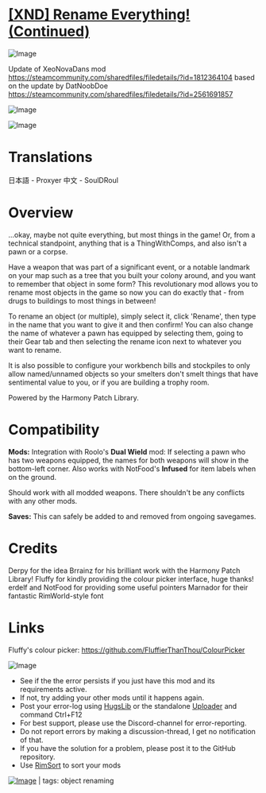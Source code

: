 # [[XND] Rename Everything! (Continued)](https://steamcommunity.com/sharedfiles/filedetails/?id=3424422876)

![Image](https://i.imgur.com/buuPQel.png)

Update of XeoNovaDans mod https://steamcommunity.com/sharedfiles/filedetails/?id=1812364104
based on the update by DatNoobDoe https://steamcommunity.com/sharedfiles/filedetails/?id=2561691857

![Image](https://i.imgur.com/pufA0kM.png)
	
![Image](https://i.imgur.com/Z4GOv8H.png)

# **Translations**

日本語 - Proxyer
中文 - SoulDRoul

# **Overview**

...okay, maybe not quite everything, but most things in the game! Or, from a technical standpoint, anything that is a ThingWithComps, and also isn't a pawn or a corpse.

Have a weapon that was part of a significant event, or a notable landmark on your map such as a tree that you built your colony around, and you want to remember that object in some form? This revolutionary mod allows you to rename most objects in the game so now you can do exactly that - from drugs to buildings to most things in between!

To rename an object (or multiple), simply select it, click 'Rename', then type in the name that you want to give it and then confirm! You can also change the name of whatever a pawn has equipped by selecting them, going to their Gear tab and then selecting the rename icon next to whatever you want to rename.

It is also possible to configure your workbench bills and stockpiles to only allow named/unnamed objects so your smelters don't smelt things that have sentimental value to you, or if you are building a trophy room.

Powered by the Harmony Patch Library.

# **Compatibility**

**Mods:**
Integration with Roolo's **Dual Wield** mod: If selecting a pawn who has two weapons equipped, the names for both weapons will show in the bottom-left corner. Also works with NotFood's **Infused** for item labels when on the ground.

Should work with all modded weapons. There shouldn't be any conflicts with any other mods.

**Saves:**
This can safely be added to and removed from ongoing savegames.

# **Credits**

Derpy for the idea
Brrainz for his brilliant work with the Harmony Patch Library!
Fluffy for kindly providing the colour picker interface, huge thanks!
erdelf and NotFood for providing some useful pointers
Marnador for their fantastic RimWorld-style font

# **Links**

Fluffy's colour picker: https://github.com/FluffierThanThou/ColourPicker

![Image](https://i.imgur.com/PwoNOj4.png)



-  See if the the error persists if you just have this mod and its requirements active.
-  If not, try adding your other mods until it happens again.
-  Post your error-log using [HugsLib](https://steamcommunity.com/workshop/filedetails/?id=818773962) or the standalone [Uploader](https://steamcommunity.com/sharedfiles/filedetails/?id=2873415404) and command Ctrl+F12
-  For best support, please use the Discord-channel for error-reporting.
-  Do not report errors by making a discussion-thread, I get no notification of that.
-  If you have the solution for a problem, please post it to the GitHub repository.
-  Use [RimSort](https://github.com/RimSort/RimSort/releases/latest) to sort your mods

 

[![Image](https://img.shields.io/github/v/release/emipa606/XNDRenameEverything?label=latest%20version&style=plastic&color=9f1111&labelColor=black)](https://steamcommunity.com/sharedfiles/filedetails/changelog/3424422876) | tags: object renaming
